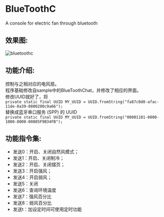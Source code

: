 # BlueToothC  
A console for electric fan through bluetooth  
## 效果图:  
![bluetoothc](https://github.com/lfkdsk/BlueToothC/blob/master/picture/bluetoothc.png)
## 功能介绍:  

控制与之相对应的电风扇。  
程序基础修改自sample中的BlueToothChat，并修改了相应的界面。  
修改UUID就好了，将  
`private static final UUID MY_UUID = UUID.fromString("fa87c0d0-afac-11de-8a39-0800200c9a66");`      
替换成蓝牙串口服务 (SPP) 的 UUID                        
`private static final UUID MY_UUID = UUID.fromString("00001101-0000-1000-8000-00805F9B34FB");`  

## 功能指令集:  
* 发送0：开启、关闭自然风模式；
* 发送1：开启、关闭制冷；
* 发送2：开启、关闭摆页；
* 发送3：开启强风；
* 发送4：开启弱风；
* 发送5：关闭
* 发送6：查询环境温度
* 发送7：强风百分比
* 发送8：弱风百分比
* 发送t：加设定时间可使用定时功能  
